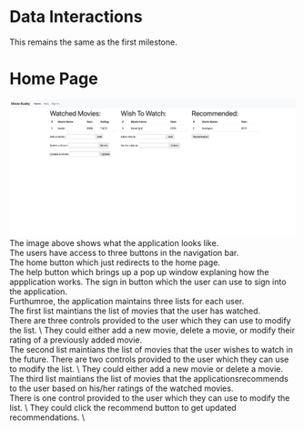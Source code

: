 # Data Interactions
This remains the same as the first milestone.
# Home Page
![Home Page](home_page.png)
The image above shows what the application looks like. \
The users have access to three buttons in the navigation bar. \
The home button which just redirects to the home page. \
The help button which brings up a pop up window explaning how the appplication works.
The sign in button which the user can use to sign into the application. \
Furthumroe, the application maintains three lists for each user. \
The first list maintians the list of movies that the user has watched. \
There are three controls provided to the user which they can use to modify the list. \ 
They could either add a new movie, delete a movie, or modify their rating of a previously added movie. \
The second list maintians the list of movies that the user wishes to watch in the future.
There are two controls provided to the user which they can use to modify the list. \ 
They could either add a new movie or delete a movie. \
The third list maintians the list of movies that the applicationsrecommends to the user based on his/her ratings of the watched movies. \
There is one control provided to the user which they can use to modify the list. \ 
They could click the recommend button to get updated recommendations. \
